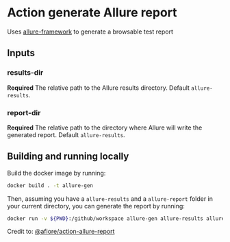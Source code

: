# Action generate Allure report

Uses [allure-framework](https://github.com/allure-framework/allure2) to generate a browsable test report

## Inputs

### results-dir

**Required** The relative path to the Allure results directory. Default `allure-results`.

### report-dir

**Required** The relative path to the directory where Allure will write the generated report. Default `allure-results`.

## Building and running locally

Build the docker image by running:

```bash
docker build . -t allure-gen
```

Then, assuming you have a `allure-results` and a `allure-report` folder in your current directory, you can generate the report by running:

```bash
docker run -v ${PWD}:/github/workspace allure-gen allure-results allure-report
```
Credit to: [@afiore/action-allure-report](https://github.com/afiore/action-allure-report)



